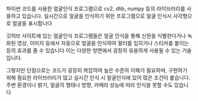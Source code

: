 파이썬 코드를 사용한 얼굴인식 프로그램으로 cv2, dlib, numpy 등의 라이브러리를 사용하고 있습니다.
실시간으로 얼굴을 인식하기 위한 프로그램으로 얼굴 인식시 사각형으로 얼굴을 표시합니다

깃허브 사이트에 있는 얼굴인식 프로그램들은 얼굴 인식을 통해 신원을 식별한다거나
녹화된 영상, 이미지 등에서 자동으로 얼굴을 인식하여 필터를 입히거나 스티커를 붙이는 등의 효과를 줄 수 있습니다
이는 다양한 방면에서 굉장히 유용하게 사용될 수 있는 기술입니다.

그렇지만 단점으로는 코드가 굉장히 복잡하여 높은 수준의 이해가 필요하며, 구현하기 위해 필요한 라이브러리가 많고
실시간 인식 시 얼굴인식에 있어 많은 조건이 붙습니다. 주변 환경이나 밝기, 얼굴의 형태나 방향, 카메라 성능에 따라 인식을 못할 수도 있습니다
